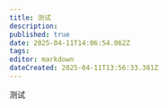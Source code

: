 ```yaml
---
title: 测试
description: 
published: true
date: 2025-04-11T14:06:54.062Z
tags: 
editor: markdown
dateCreated: 2025-04-11T13:56:33.381Z
---
```


测试